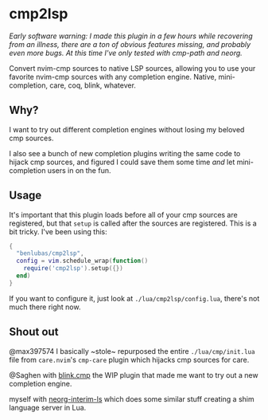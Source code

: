 
# cmp2lsp

_Early software warning: I made this plugin in a few hours while recovering from an illness, there
are a ton of obvious features missing, and probably even more bugs. At this time I've only tested
with cmp-path and neorg._

Convert nvim-cmp sources to native LSP sources, allowing you to use your favorite nvim-cmp sources
with any completion engine. Native, mini-completion, care, coq, blink, whatever.

## Why?

I want to try out different completion engines without losing my beloved cmp sources.

I also see a bunch of new completion plugins writing the same code to hijack cmp sources, and
figured I could save them some time _and_ let mini-completion users in on the fun.

## Usage

It's important that this plugin loads before all of your cmp sources are registered, but that
`setup` is called after the sources are registered. This is a bit tricky. I've been using this:

```lua
{
  "benlubas/cmp2lsp",
  config = vim.schedule_wrap(function()
    require('cmp2lsp').setup({})
  end)
}
```

If you want to configure it, just look at `./lua/cmp2lsp/config.lua`, there's not much there right
now.

## Shout out

@max397574 I basically ~stole~ repurposed the entire `./lua/cmp/init.lua` file from `care.nvim`'s
`cmp-care` plugin which hijacks cmp sources for care.

@Saghen with [blink.cmp](https://github.com/Saghen/blink.cmp) the WIP plugin that made me want to
try out a new completion engine.

myself with [neorg-interim-ls](https://github.com/benlubas/neorg-interim-ls) which does some similar
stuff creating a shim language server in Lua.
